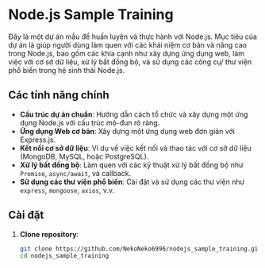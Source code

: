 # Node.js Sample Training

Đây là một dự án mẫu để huấn luyện và thực hành với Node.js. Mục tiêu của dự án là giúp người dùng làm quen với các khái niệm cơ bản và nâng cao trong Node.js, bao gồm các khía cạnh như xây dựng ứng dụng web, làm việc với cơ sở dữ liệu, xử lý bất đồng bộ, và sử dụng các công cụ/ thư viện phổ biến trong hệ sinh thái Node.js.

## Các tính năng chính

- **Cấu trúc dự án chuẩn**: Hướng dẫn cách tổ chức và xây dựng một ứng dụng Node.js với cấu trúc mô-đun rõ ràng.
- **Ứng dụng Web cơ bản**: Xây dựng một ứng dụng web đơn giản với Express.js.
- **Kết nối cơ sở dữ liệu**: Ví dụ về việc kết nối và thao tác với cơ sở dữ liệu (MongoDB, MySQL, hoặc PostgreSQL).
- **Xử lý bất đồng bộ**: Làm quen với các kỹ thuật xử lý bất đồng bộ như `Promise`, `async/await`, và callback.
- **Sử dụng các thư viện phổ biến**: Cài đặt và sử dụng các thư viện như `express`, `mongoose`, `axios`, v.v.

## Cài đặt

1. **Clone repository**:

   ```bash
   git clone https://github.com/NekoNeko6996/nodejs_sample_training.git
   cd nodejs_sample_training
